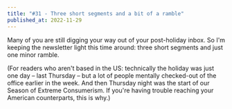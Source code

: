 ```yaml
---
title: "#31 - Three short segments and a bit of a ramble"
published_at: 2022-11-29
---
```




Many of you are still digging your way out of your post-holiday inbox. So I'm keeping the newsletter light this time around: three short segments and just one minor ramble.

(For readers who aren't based in the US: technically the holiday was just one day – last Thursday – but a lot of people mentally checked-out of the office earlier in the week. And then Thursday night was the start of our Season of Extreme Consumerism. If you're having trouble reaching your American counterparts, this is why.)

